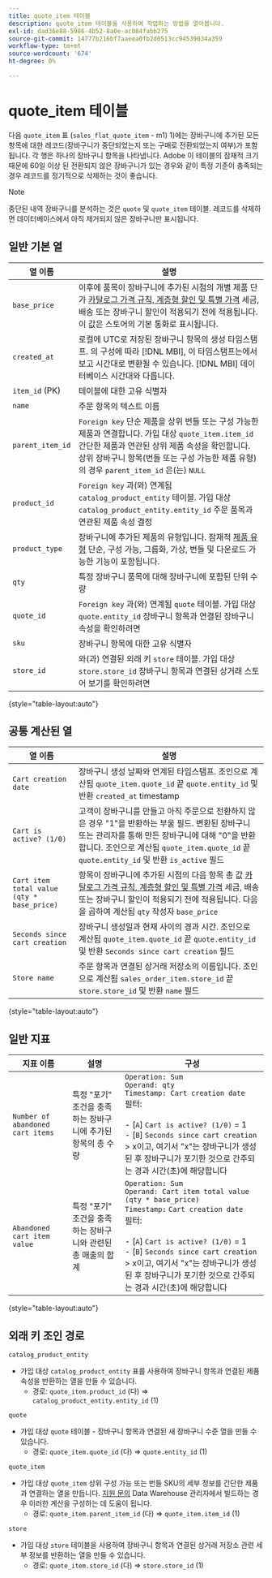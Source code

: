 ```yaml
---
title: quote_item 테이블
description: quote_item 테이블을 사용하여 작업하는 방법을 알아봅니다.
exl-id: dad36e88-5986-4b52-8a0e-ac084fabb275
source-git-commit: 14777b216bf7aaeea0fb2d0513cc94539034a359
workflow-type: tm+mt
source-wordcount: '674'
ht-degree: 0%

---
```


# quote_item 테이블

다음 `quote_item` 표 (`sales_flat_quote_item` - m1) 1)에는 장바구니에 추가된 모든 항목에 대한 레코드(장바구니가 중단되었는지 또는 구매로 전환되었는지 여부)가 포함됩니다. 각 행은 하나의 장바구니 항목을 나타냅니다. Adobe 이 테이블의 잠재적 크기 때문에 60일 이상 된 전환되지 않은 장바구니가 있는 경우와 같이 특정 기준이 충족되는 경우 레코드를 정기적으로 삭제하는 것이 좋습니다.

>[!NOTE]
>
>중단된 내역 장바구니를 분석하는 것은 `quote` 및 `quote_item` 테이블. 레코드를 삭제하면 데이터베이스에서 아직 제거되지 않은 장바구니만 표시됩니다.

## 일반 기본 열

| **열 이름** | **설명** |
|---|---|
| `base_price` | 이후에 품목이 장바구니에 추가된 시점의 개별 제품 단가 [카탈로그 가격 규칙, 계층형 할인 및 특별 가격](https://experienceleague.adobe.com/docs/commerce-admin/catalog/products/pricing/pricing-advanced.html) 세금, 배송 또는 장바구니 할인이 적용되기 전에 적용됩니다. 이 값은 스토어의 기본 통화로 표시됩니다. |
| `created_at` | 로컬에 UTC로 저장된 장바구니 항목의 생성 타임스탬프. 의 구성에 따라 [!DNL MBI], 이 타임스탬프는에서 보고 시간대로 변환될 수 있습니다. [!DNL MBI] 데이터베이스 시간대와 다릅니다. |
| `item_id` (PK) | 테이블에 대한 고유 식별자 |
| `name` | 주문 항목의 텍스트 이름 |
| `parent_item_id` | `Foreign key` 단순 제품을 상위 번들 또는 구성 가능한 제품과 연결합니다. 가입 대상 `quote_item.item_id` 간단한 제품과 연관된 상위 제품 속성을 확인합니다. 상위 장바구니 항목(번들 또는 구성 가능한 제품 유형)의 경우 `parent_item_id` 은(는) `NULL` |
| `product_id` | `Foreign key` 과(와) 연계됨 `catalog_product_entity` 테이블. 가입 대상 `catalog_product_entity.entity_id` 주문 품목과 연관된 제품 속성 결정 |
| `product_type` | 장바구니에 추가된 제품의 유형입니다. 잠재적 [제품 유형](https://experienceleague.adobe.com/docs/commerce-admin/catalog/products/product-create.html#product-types) 단순, 구성 가능, 그룹화, 가상, 번들 및 다운로드 가능한 기능이 포함됩니다. |
| `qty` | 특정 장바구니 품목에 대해 장바구니에 포함된 단위 수량 |
| `quote_id` | `Foreign key` 과(와) 연계됨 `quote` 테이블. 가입 대상 `quote.entity_id` 장바구니 항목과 연결된 장바구니 속성을 확인하려면 |
| `sku` | 장바구니 항목에 대한 고유 식별자 |
| `store_id` | 와(과) 연결된 외래 키 `store` 테이블. 가입 대상 `store.store_id` 장바구니 항목과 연결된 상거래 스토어 보기를 확인하려면 |

{style="table-layout:auto"}

## 공통 계산된 열

| **열 이름** | **설명** |
|---|---|
| `Cart creation date` | 장바구니 생성 날짜와 연계된 타임스탬프. 조인으로 계산됨 `quote_item.quote_id` 끝 `quote.entity_id` 및 반환 `created_at` timestamp |
| `Cart is active? (1/0)` | 고객이 장바구니를 만들고 아직 주문으로 전환하지 않은 경우 &quot;1&quot;을 반환하는 부울 필드. 변환된 장바구니 또는 관리자를 통해 만든 장바구니에 대해 &quot;0&quot;을 반환합니다. 조인으로 계산됨 `quote_item.quote_id` 끝 `quote.entity_id` 및 반환 `is_active` 필드 |
| `Cart item total value (qty * base_price)` | 항목이 장바구니에 추가된 시점의 다음 항목 총 값 [카탈로그 가격 규칙, 계층형 할인 및 특별 가격](https://experienceleague.adobe.com/docs/commerce-admin/catalog/products/pricing/pricing-advanced.html) 세금, 배송 또는 장바구니 할인이 적용되기 전에 적용됩니다. 다음을 곱하여 계산됨 `qty` 작성자 `base_price` |
| `Seconds since cart creation` | 장바구니 생성일과 현재 사이의 경과 시간. 조인으로 계산됨 `quote_item.quote_id` 끝 `quote.entity_id` 및 반환 `Seconds since cart creation` 필드 |
| `Store name` | 주문 항목과 연결된 상거래 저장소의 이름입니다. 조인으로 계산됨 `sales_order_item.store_id` 끝 `store.store_id` 및 반환 `name` 필드 |

{style="table-layout:auto"}

## 일반 지표

| **지표 이름** | **설명** | **구성** |
|---|---|---|
| `Number of abandoned cart items` | 특정 &quot;포기&quot; 조건을 충족하는 장바구니에 추가된 항목의 총 수량 | `Operation: Sum`<br/>`Operand: qty`<br/>`Timestamp: Cart creation date`<br>필터:<br><br>- \[`A`\] `Cart is active? (1/0)` = 1<br>- \[`B`\] `Seconds since cart creation` > x이고, 여기서 &quot;x&quot;는 장바구니가 생성된 후 장바구니가 포기한 것으로 간주되는 경과 시간(초)에 해당합니다 |
| `Abandoned cart item value` | 특정 &quot;포기&quot; 조건을 충족하는 장바구니와 관련된 총 매출의 합계 | `Operation: Sum`<br>`Operand: Cart item total value (qty * base_price)`<br>`Timestamp:` `Cart creation date`<br>필터:<br><br>- \[`A`\] `Cart is active? (1/0)` = 1<br>- \[`B`\] `Seconds since cart creation` > x이고, 여기서 &quot;x&quot;는 장바구니가 생성된 후 장바구니가 포기한 것으로 간주되는 경과 시간(초)에 해당합니다 |

{style="table-layout:auto"}

## 외래 키 조인 경로

`catalog_product_entity`

* 가입 대상 `catalog_product_entity` 표를 사용하여 장바구니 항목과 연결된 제품 속성을 반환하는 열을 만들 수 있습니다.
   * 경로: `quote_item.product_id` (다) => `catalog_product_entity.entity_id` (1)

`quote`

* 가입 대상 `quote` 테이블 - 장바구니 항목과 연결된 새 장바구니 수준 열을 만들 수 있습니다.
   * 경로: `quote_item.quote_id` (다) => `quote.entity_id` (1)

`quote_item`

* 가입 대상 `quote_item` 상위 구성 가능 또는 번들 SKU의 세부 정보를 간단한 제품과 연결하는 열을 만듭니다. [지원 문의](https://experienceleague.adobe.com/docs/commerce-knowledge-base/kb/troubleshooting/miscellaneous/mbi-service-policies.html?lang=en) Data Warehouse 관리자에서 빌드하는 경우 이러한 계산을 구성하는 데 도움이 됩니다.
   * 경로: `quote_item.parent_item_id` (다) => `quote_item.item_id` (1)

`store`

* 가입 대상 `store` 테이블을 사용하여 장바구니 항목과 연결된 상거래 저장소 관련 세부 정보를 반환하는 열을 만들 수 있습니다.
   * 경로: `quote_item.store_id` (다) => `store.store_id` (1)
